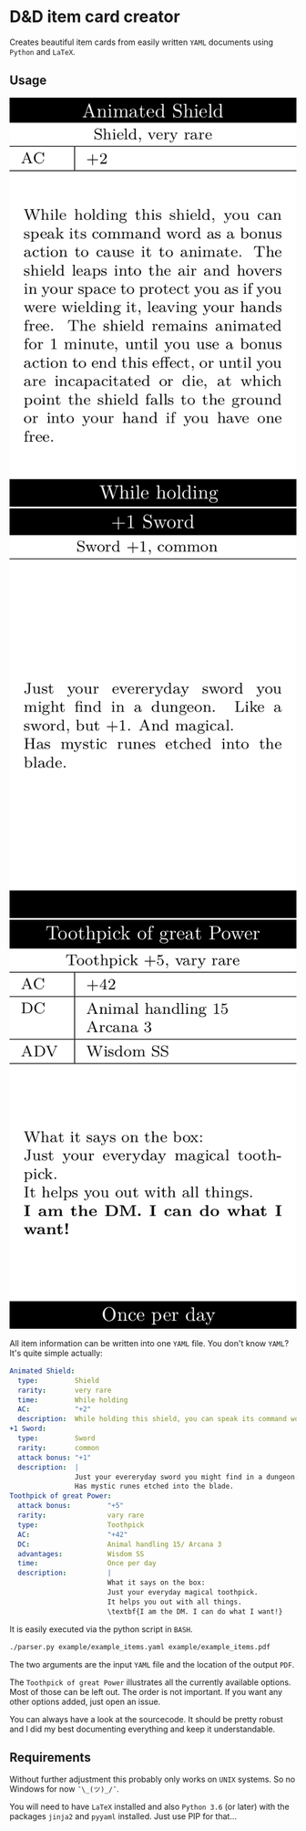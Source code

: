 # D&D item card creator

Creates beautiful item cards from easily written `YAML` documents using `Python` and `LaTeX`.

## Usage

![animated shield](example/images/as.png)
![+1 sword](example/images/ps.png)
![toothpick](example/images/tp.png)

All item information can be written into one `YAML` file. You don't know `YAML`? It's quite simple actually:

```yaml
Animated Shield:
  type:         Shield
  rarity:       very rare
  time:         While holding
  AC:           "+2"
  description:  While holding this shield, you can speak its command word as a bonus action to cause it to animate. The shield leaps into the air and hovers in your space to protect you as if you were wielding it, leaving your hands free. The shield remains animated for 1 minute, until you use a bonus action to end this effect, or until you are incapacitated or die, at which point the shield falls to the ground or into your hand if you have one free.
+1 Sword:
  type:         Sword
  rarity:       common
  attack bonus: "+1"
  description:  |
                Just your evereryday sword you might find in a dungeon. Like a sword, but +1. And magical.
                Has mystic runes etched into the blade.
Toothpick of great Power:
  attack bonus:         "+5"
  rarity:               vary rare
  type:                 Toothpick
  AC:                   "+42"
  DC:                   Animal handling 15/ Arcana 3
  advantages:           Wisdom SS
  time:                 Once per day
  description:          |
                        What it says on the box:
                        Just your everyday magical toothpick.
                        It helps you out with all things.
                        \textbf{I am the DM. I can do what I want!}
```

It is easily executed via the python script in `BASH`.

```bash
./parser.py example/example_items.yaml example/example_items.pdf
```

The two arguments are the input `YAML` file and the location of the output `PDF`.

The `Toothpick of great Power` illustrates all the currently available options. Most of those can be left out. The order is not important. If you want any other options added, just open an issue.

You can always have a look at the sourcecode. It should be pretty robust and I did my best documenting everything and keep it understandable.

## Requirements

Without further adjustment this probably only works on `UNIX` systems. So no Windows for now `¯\_(ツ)_/¯`.

You will need to have `LaTeX` installed and also `Python 3.6` (or later) with the packages `jinja2` and `pyyaml` installed. Just use PIP for that...